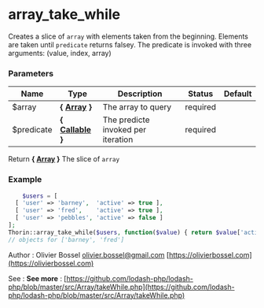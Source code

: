 # array_take_while

Creates a slice of `array` with elements taken from the beginning. Elements
are taken until `predicate` returns falsey. The predicate is invoked with
three arguments: (value, index, array)



### Parameters
Name  |  Type  |  Description  |  Status  |  Default
------------  |  ------------  |  ------------  |  ------------  |  ------------
$array  |  **{ [Array](http://php.net/manual/en/language.types.array.php) }**  |  The array to query  |  required  |
$predicate  |  **{ [Callable](http://php.net/manual/en/language.types.callable.php) }**  |  The predicte invoked per iteration  |  required  |

Return **{ [Array](http://php.net/manual/en/language.types.array.php) }** The slice of `array`

### Example
```php
	$users = [
  [ 'user' => 'barney',  'active' => true ],
  [ 'user' => 'fred',    'active' => true ],
  [ 'user' => 'pebbles', 'active' => false ]
];
Thorin::array_take_while($users, function($value) { return $value['active']; });
// objects for ['barney', 'fred']
```
Author : Olivier Bossel [olivier.bossel@gmail.com](mailto:olivier.bossel@gmail.com) [https://olivierbossel.com](https://olivierbossel.com)

See : **See more** : [https://github.com/lodash-php/lodash-php/blob/master/src/Array/takeWhile.php](https://github.com/lodash-php/lodash-php/blob/master/src/Array/takeWhile.php)